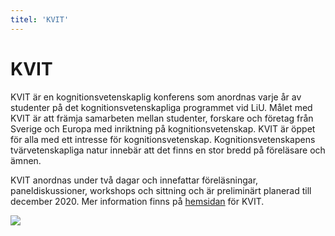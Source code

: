 ```yaml
---
titel: 'KVIT'
---
```


# KVIT

KVIT är en kognitionsvetenskaplig konferens som anordnas varje år av studenter på det kognitionsvetenskapliga programmet vid LiU. Målet med KVIT är att främja samarbeten mellan studenter, forskare och företag från Sverige och Europa med inriktning på kognitionsvetenskap. KVIT är öppet för alla med ett intresse för kognitionsvetenskap. Kognitionsvetenskapens tvärvetenskapliga natur innebär att det finns en stor bredd på föreläsare och ämnen.

KVIT anordnas under två dagar och innefattar föreläsningar, paneldiskussioner, workshops och sittning och är preliminärt planerad till december 2020. Mer information finns på [hemsidan](http://www.kvit.kogvet.se/) för KVIT.

![](http://www.kogvet.se/wp-content/uploads/2020/07/Logga-300x300.png)
